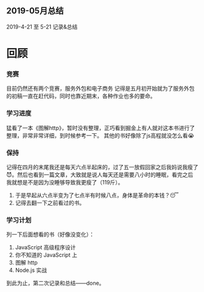 ## 2019-05月总结

2019-4-21 至 5-21 记录&总结

# 回顾

### 竞赛
目前仍然还有两个竞赛，服务外包和电子商务
记得是五月初开始就为了服务外包的初稿一直在赶代码，同时也靠近期末，各种作业也多的要命。

### 学习进度
猛看了一本《图解http》，暂时没有整理，正巧看到掘金上有人就对这本书进行了整理，非常非常详细，到时候参考一下。
其他的书好像除了js高程就没怎么看😭

### 保持
记得在四月的末尾我还是每天六点半起床的，过了五一放假回家之后我妈说我瘦了😈。然后也看到一篇文章，大致就是说人每天还是需要八小时的睡眠，看完之后我就想是不是因为没睡够导致我更瘦了（119斤）。
1. 于是早起从六点半变为了七点半有时候八点，身体是革命的本钱？😴
2. 记得去翻一下之前看过的书。

### 学习计划
列一下后面想看的书（好像没变化）：
1. JavaScript 高级程序设计
2. 你不知道的 JavaScript 上
3. 图解 http
4. Node.js 实战

到此为止，第二次记录和总结——done。
